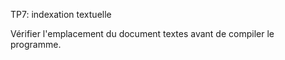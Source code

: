 
TP7: indexation textuelle

Vérifier l'emplacement du document textes avant de compiler le programme. 